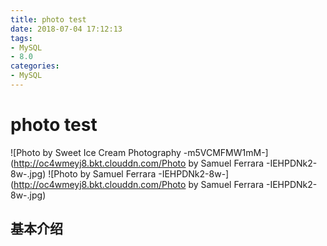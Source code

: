```yaml
---
title: photo test
date: 2018-07-04 17:12:13
tags:
- MySQL
- 8.0
categories:
- MySQL
---
```

# photo test
![Photo by Sweet Ice Cream Photography -m5VCMFMW1mM-](http://oc4wmeyj8.bkt.clouddn.com/Photo by Samuel Ferrara -IEHPDNk2-8w-.jpg)
![Photo by Samuel Ferrara -IEHPDNk2-8w-](http://oc4wmeyj8.bkt.clouddn.com/Photo by Samuel Ferrara -IEHPDNk2-8w-.jpg)

## 基本介绍



